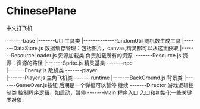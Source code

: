 # ChinesePlane
中文打飞机


-------base 
    |-------Util 工具类
        |-------------RandomUtil 随机数生成工具
    |-------DataStore.js 数据缓存管理：包括图片，canvas,精灵都可以从这里获取
    |-------ResourceLoader.js 资源加载类:负责加载所有的资源
    |-------Resource.js 资源：资源的路径
    |-------Sprite.js 精灵基类
-------npc  
    |-------Enemy.js 敌机类
-------player  
    |-------Player.js 主角飞机类
-------runtime
    |-------BackGround.js 背景类
    |-------GameOver.js按钮 后期是一个弹框可以暂停 继续
-------Director  游戏逻辑控制类 控制程序逻辑，如启动，暂停
-------Main  程序入口 入口和初始化一些关键类对象

    

